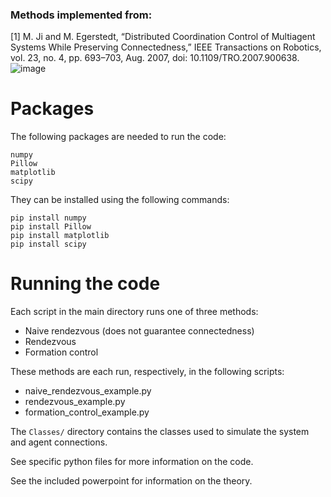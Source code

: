 ### Methods implemented from:

[1]
M. Ji and M. Egerstedt, “Distributed Coordination Control of Multiagent Systems While Preserving Connectedness,” IEEE Transactions on Robotics, vol. 23, no. 4, pp. 693–703, Aug. 2007, doi: 10.1109/TRO.2007.900638.
![image](https://github.com/lshums16/Connectedness-with-Rendezvous-and-Formation-Control/assets/79543000/d7460948-89b4-48f1-8d2b-0a96d801aaa5)

# Packages
The following packages are needed to run the code:
```
numpy
Pillow
matplotlib
scipy
```

They can be installed using the following commands:
```
pip install numpy
pip install Pillow
pip install matplotlib
pip install scipy
```

# Running the code
Each script in the main directory runs one of three methods: 
  - Naive rendezvous (does not guarantee connectedness)
  - Rendezvous
  - Formation control

These methods are each run, respectively, in the following scripts:
- naive_rendezvous_example.py
- rendezvous_example.py
- formation_control_example.py

The `Classes/` directory contains the classes used to simulate the system and agent connections.

See specific python files for more information on the code.

See the included powerpoint for information on the theory.
